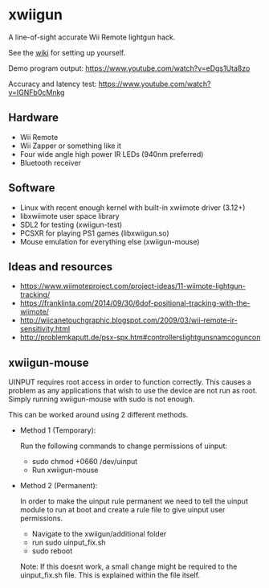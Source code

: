 # xwiigun

A line-of-sight accurate Wii Remote lightgun hack.

See the [wiki](https://github.com/hifi/xwiigun/wiki) for setting up yourself.

Demo program output: https://www.youtube.com/watch?v=eDgs1Uta8zo

Accuracy and latency test: https://www.youtube.com/watch?v=IGNFb0cMnkg

## Hardware
- Wii Remote
- Wii Zapper or something like it
- Four wide angle high power IR LEDs (940nm preferred)
- Bluetooth receiver

## Software
- Linux with recent enough kernel with built-in xwiimote driver (3.12+)
- libxwiimote user space library
- SDL2 for testing (xwiigun-test)
- PCSXR for playing PS1 games (libxwiigun.so)
- Mouse emulation for everything else (xwiigun-mouse)

## Ideas and resources
 * https://www.wiimoteproject.com/project-ideas/11-wiimote-lightgun-tracking/
 * https://franklinta.com/2014/09/30/6dof-positional-tracking-with-the-wiimote/
 * http://wiicanetouchgraphic.blogspot.com/2009/03/wii-remote-ir-sensitivity.html
 * http://problemkaputt.de/psx-spx.htm#controllerslightgunsnamcoguncon

## xwiigun-mouse
UINPUT requires root access in order to function correctly. This causes a problem
as any applications that wish to use the device are not run as root. Simply running
xwiigun-mouse with sudo is not enough.

This can be worked around using 2 different methods.

- Method 1 (Temporary):

   Run the following commands to change permissions of uinput:
   - sudo chmod +0660 /dev/uinput
   - Run xwiigun-mouse

 - Method 2 (Permanent):

   In order to make the uinput rule permanent we need to tell the uinput module
   to run at boot and create a rule file to give uinput user permissions.
   - Navigate to the xwiigun/additional folder
   - run sudo uinput_fix.sh
   - sudo reboot

   Note: If this doesnt work, a small change might be required to the uinput_fix.sh
         file. This is explained within the file itself.

